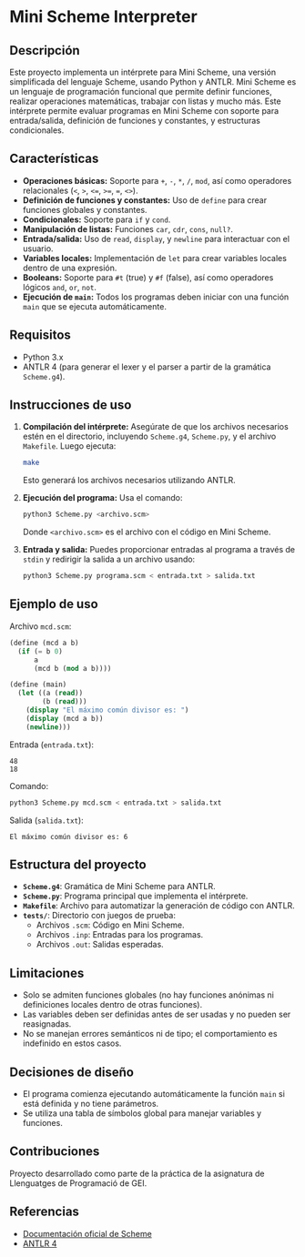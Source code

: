 
# Mini Scheme Interpreter

## Descripción
Este proyecto implementa un intérprete para Mini Scheme, una versión simplificada del lenguaje Scheme, usando Python y ANTLR. Mini Scheme es un lenguaje de programación funcional que permite definir funciones, realizar operaciones matemáticas, trabajar con listas y mucho más. Este intérprete permite evaluar programas en Mini Scheme con soporte para entrada/salida, definición de funciones y constantes, y estructuras condicionales.

## Características
- **Operaciones básicas:** Soporte para `+`, `-`, `*`, `/`, `mod`, así como operadores relacionales (`<`, `>`, `<=`, `>=`, `=`, `<>`).
- **Definición de funciones y constantes:** Uso de `define` para crear funciones globales y constantes.
- **Condicionales:** Soporte para `if` y `cond`.
- **Manipulación de listas:** Funciones `car`, `cdr`, `cons`, `null?`.
- **Entrada/salida:** Uso de `read`, `display`, y `newline` para interactuar con el usuario.
- **Variables locales:** Implementación de `let` para crear variables locales dentro de una expresión.
- **Booleans:** Soporte para `#t` (true) y `#f` (false), así como operadores lógicos `and`, `or`, `not`.
- **Ejecución de `main`:** Todos los programas deben iniciar con una función `main` que se ejecuta automáticamente.

## Requisitos
- Python 3.x
- ANTLR 4 (para generar el lexer y el parser a partir de la gramática `Scheme.g4`).

## Instrucciones de uso

1. **Compilación del intérprete:**
   Asegúrate de que los archivos necesarios estén en el directorio, incluyendo `Scheme.g4`, `Scheme.py`, y el archivo `Makefile`. Luego ejecuta:
   ```bash
   make
   ```
   Esto generará los archivos necesarios utilizando ANTLR.

2. **Ejecución del programa:**
   Usa el comando:
   ```bash
   python3 Scheme.py <archivo.scm>
   ```
   Donde `<archivo.scm>` es el archivo con el código en Mini Scheme.

3. **Entrada y salida:**
   Puedes proporcionar entradas al programa a través de `stdin` y redirigir la salida a un archivo usando:
   ```bash
   python3 Scheme.py programa.scm < entrada.txt > salida.txt
   ```

## Ejemplo de uso
Archivo `mcd.scm`:
```scheme
(define (mcd a b)
  (if (= b 0)
      a
      (mcd b (mod a b))))

(define (main)
  (let ((a (read))
        (b (read)))
    (display "El máximo común divisor es: ")
    (display (mcd a b))
    (newline)))
```

Entrada (`entrada.txt`):
```
48
18
```

Comando:
```bash
python3 Scheme.py mcd.scm < entrada.txt > salida.txt
```

Salida (`salida.txt`):
```
El máximo común divisor es: 6
```

## Estructura del proyecto
- **`Scheme.g4`**: Gramática de Mini Scheme para ANTLR.
- **`Scheme.py`**: Programa principal que implementa el intérprete.
- **`Makefile`**: Archivo para automatizar la generación de código con ANTLR.
- **`tests/`**: Directorio con juegos de prueba:
  - Archivos `.scm`: Código en Mini Scheme.
  - Archivos `.inp`: Entradas para los programas.
  - Archivos `.out`: Salidas esperadas.

## Limitaciones
- Solo se admiten funciones globales (no hay funciones anónimas ni definiciones locales dentro de otras funciones).
- Las variables deben ser definidas antes de ser usadas y no pueden ser reasignadas.
- No se manejan errores semánticos ni de tipo; el comportamiento es indefinido en estos casos.

## Decisiones de diseño
- El programa comienza ejecutando automáticamente la función `main` si está definida y no tiene parámetros.
- Se utiliza una tabla de símbolos global para manejar variables y funciones.

## Contribuciones
Proyecto desarrollado como parte de la práctica de la asignatura de Llenguatges de Programació de GEI.

## Referencias
- [Documentación oficial de Scheme](https://schemers.org)
- [ANTLR 4](https://www.antlr.org/)
